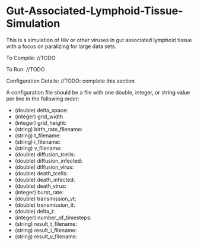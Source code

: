 Gut-Associated-Lymphoid-Tissue-Simulation
=========================================

This is a simulation of Hiv or other viruses in gut associated lymphoid tissue with a focus on paralizing for large data sets.

To Compile: //TODO

To Run: //TODO

Configuration Details: //TODO: complete this section

A configuration file should be a file with one double, integer, or string value per line in the following order:

* (double) delta_space:
* (integer) grid_width
* (integer) grid_height:
* (string) birth_rate_filename:
* (string) t_filename:
* (string) i_filename:
* (string) v_filename:
* (double) diffusion_tcells:
* (double) diffusion_infected:
* (double) diffusion_virus:
* (double) death_tcells:
* (double) death_infected:
* (double) death_virus:
* (integer) burst_rate:
* (double) transmission_vt:
* (double) transmission_it:
* (double) delta_t:
* (integer) number_of_timesteps:
* (string) result_t_filename:
* (string) result_i_filename:
* (string) result_v_filename:


